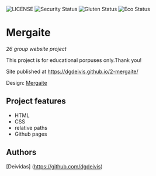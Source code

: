 ![LICENSE](https://img.shields.io/badge/license-MIT-blue.svg?style=flat-square)
![Security Status](https://img.shields.io/security-headers?label=Security&url=https%3A%2F%2Fgithub.com&style=flat-square)
![Gluten Status](https://img.shields.io/badge/Gluten-Free-green.svg)
![Eco Status](https://img.shields.io/badge/ECO-Friendly-green.svg)

# Mergaite

_26 group website project_

This project is for educational porpuses only.Thank you!

Site published at https://dgdeivis.github.io/2-mergaite/

Design: [Mergaite](https://cdn.discordapp.com/attachments/648536139677958156/648860692459290634/unknown.png)

## Project features

- HTML
- CSS
- relative paths
- Github pages

## Authors
[Deividas] (https://github.com/dgdeivis)
